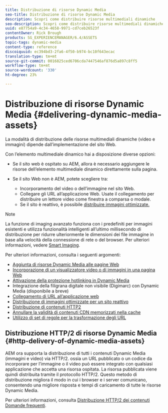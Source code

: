```yaml
---
title: Distribuzione di risorse Dynamic Media
seo-title: Distribuzione di risorse Dynamic Media
description: Scopri come distribuire risorse multimediali dinamiche
seo-description: Scopri come distribuire risorse multimediali dinamiche
uuid: e87754a9-4c34-4658-9971-cd7ceb26523f
contentOwner: Rick Brough
products: SG_EXPERIENCEMANAGER/6.4/ASSETS
topic-tags: dynamic-media
content-type: reference
discoiquuid: ec394bd3-2fa6-4f50-b974-bc10f643ecac
translation-type: tm+mt
source-git-commit: 0016825ced6706cda7447546af876d5a897c8ff5
workflow-type: tm+mt
source-wordcount: '330'
ht-degree: 23%

---
```



# Distribuzione di risorse Dynamic Media {#delivering-dynamic-media-assets}

La modalità di distribuzione delle risorse multimediali dinamiche (video e immagini) dipende dall’implementazione del sito Web.

Con l’elemento multimediale dinamico hai a disposizione diverse opzioni:

* Se il sito web è ospitato su AEM, allora è necessario aggiungere le risorse dell’elemento multimediale dinamico direttamente sulla pagina.
* Se il sito Web non è AEM, potete scegliere tra:

   * Incorporamento del video o dell’immagine nel sito Web.
   * Collegare gli URL all’applicazione Web. Usate il collegamento per distribuire un lettore video come finestra a comparsa o modale.
   * Se il sito è reattivo, è possibile [distribuire immagini ottimizzate.](responsive-site.md)

>[!NOTE]
>
>La funzione di imaging avanzato funziona con i predefiniti per immagini esistenti e utilizza funzionalità intelligenti all’ultimo millisecondo di distribuzione per ridurre ulteriormente le dimensioni dei file immagine in base alla velocità della connessione di rete o del browser. Per ulteriori informazioni, vedere [Smart Imaging](imaging-faq.md).

Per ulteriori informazioni, consulta i seguenti argomenti:

* [Aggiunta di risorse Dynamic Media alle pagine Web](adding-dynamic-media-assets-to-pages.md)
* [Incorporazione di un visualizzatore video o di immagini in una pagina Web](embed-code.md)
* [Attivazione della protezione hotlinking in Dynamic Media](https://helpx.adobe.com/experience-manager/6-4/assets/using/hotlink-protection.html)
* Integrazione della filigrana digitale non visibile (Digimarc) con Dynamic Media (disponibile a breve)
* [Collegamento di URL all’applicazione web](linking-urls-to-yourwebapplication.md)
* [Distribuzione di immagini ottimizzate per un sito reattivo](responsive-site.md)
* [Distribuzione di contenuti HTTP2](http2.md)
* [Annullare la validità di contenuti CDN memorizzati nella cache](invalidate-cdn-cached-content.md)
* [Utilizzo di set di regole per la trasformazione degli URL](using-rulesets-to-transform-urls.md)

## Distribuzione HTTP/2 di risorse Dynamic Media {#http-delivery-of-dynamic-media-assets}

AEM ora supporta la distribuzione di tutti i contenuti Dynamic Media (immagini e video) via HTTP/2. ossia un URL pubblicato o un codice da incorporare per l’immagine o il video può essere integrato con qualsiasi applicazione che accetta una risorsa ospitata. La risorsa pubblicata viene quindi distribuita tramite il protocollo HTTP/2. Questo metodo di distribuzione migliora il modo in cui i browser e i server comunicano, consentendo una migliore risposta e tempi di caricamento di tutte le risorse Dynamic Media.

Per ulteriori informazioni, consulta [Distribuzione HTTP/2 dei contenuti Domande frequenti](/help/sites-administering/scene7-http2faq.md).
